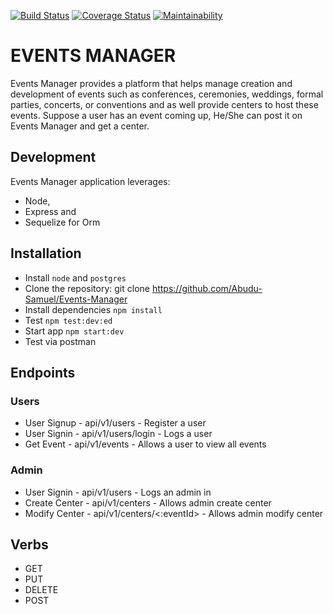 [![Build Status](https://travis-ci.org/Abudu-Samuel/Events-Manager.svg?branch=develop)](https://travis-ci.org/Abudu-Samuel/Events-Manager)
[![Coverage Status](https://coveralls.io/repos/github/Abudu-Samuel/Events-Manager/badge.svg)](https://coveralls.io/github/Abudu-Samuel/Events-Manager)
[![Maintainability](https://api.codeclimate.com/v1/badges/b3764dff0e8fc2e3fcfd/maintainability)](https://codeclimate.com/github/Abudu-Samuel/Events-Manager/maintainability)


# EVENTS MANAGER 

Events Manager provides a platform that helps manage creation and development of events such as conferences, ceremonies, weddings, formal parties, concerts, or conventions and as well provide centers to host these events. Suppose a user has an event coming up, He/She can post it on Events Manager and get a center. 

## Development
Events Manager application leverages:
*  Node,
* Express and
* Sequelize for Orm

## Installation
- Install  `node` and `postgres` 
- Clone the repository: git clone https://github.com/Abudu-Samuel/Events-Manager
- Install dependencies `npm install`
- Test `npm test:dev:ed`
- Start app `npm start:dev`
- Test via postman

## Endpoints

### Users
- User Signup                - api/v1/users                      - Register a user
- User Signin                - api/v1/users/login                - Logs a user
- Get Event                  - api/v1/events                     - Allows a user to view all events


### Admin
- User Signin               - api/v1/users                       - Logs an admin in
- Create Center             - api/v1/centers                     - Allows admin create center
- Modify Center             - api/v1/centers/<:eventId>          - Allows admin modify center

## Verbs
- GET
- PUT
- DELETE
- POST